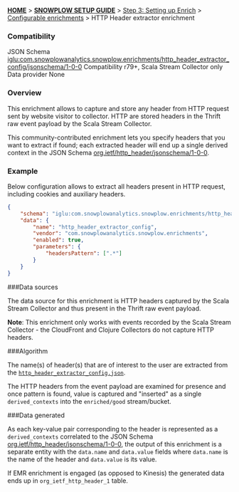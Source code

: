 <a name="top" />

[**HOME**](Home) > [**SNOWPLOW SETUP GUIDE**](Setting-up-Snowplow) > [Step 3: Setting up Enrich](Setting-up-enrich) > [Configurable enrichments](Configurable-enrichments) > HTTP Header extractor enrichment

### Compatibility

JSON Schema   [iglu:com.snowplowanalytics.snowplow.enrichments/http_header_extractor_config/jsonschema/1-0-0][schema]
Compatibility r79+, Scala Stream Collector only
Data provider None

### Overview

This enrichment allows to capture and store any header from HTTP request sent by website visitor to collector.
HTTP are stored headers in the Thrift raw event payload by the Scala Stream Collector.

This community-contributed enrichment lets you specify headers that you want to extract if found;
each extracted header will end up a single derived context in the JSON Schema [org.ietf/http_header/jsonschema/1-0-0][http-header-schema].

### Example

Below configuration allows to extract all headers present in HTTP request, including cookies and auxiliary headers.

```json
{
	"schema": "iglu:com.snowplowanalytics.snowplow.enrichments/http_header_extractor_config/jsonschema/1-0-0",
	"data": {
		"name": "http_header_extractor_config",
		"vendor": "com.snowplowanalytics.snowplow.enrichments",
		"enabled": true,
		"parameters": {
			"headersPattern": [".*"]
		}
	}
}
```

###Data sources

The data source for this enrichment is HTTP headers captured by the Scala Stream Collector and thus present in the Thrift raw event payload.

**Note**: This enrichment only works with events recorded by the Scala Stream Collector - the CloudFront and Clojure Collectors do not capture HTTP headers.

###Algorithm

The name(s) of header(s) that are of interest to the user are extracted from the [`http_header_extractor_config.json`](https://github.com/snowplow/snowplow/blob/master/3-enrich/config/enrichments/http_header_extractor_config.json).

The HTTP headers from the event payload are examined for presence and once pattern is found, value is captured and "inserted" as a single `derived_contexts` into the `enriched/good` stream/bucket.

###Data generated

As each key-value pair corresponding to the header is represented as a `derived_contexts` correlated to the JSON Schema [org.ietf/http_header/jsonschema/1-0-0][http-header-schema], the output of this enrichment is a separate entity with the `data.name` and `data.value` fields where `data.name` is the name of the header and `data.value` is its value.

If EMR enrichment is engaged (as opposed to Kinesis) the generated data ends up in `org_ietf_http_header_1` table.


[schema]: http://iglucentral.com/schemas/com.snowplowanalytics.snowplow.enrichments/http_header_extractor_config/jsonschema/1-0-0
[http-header-schema]: http://iglucentral.com/schemas/org.ietf/http_header/jsonschema/1-0-0
